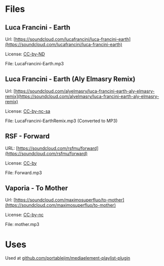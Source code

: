 Files
======
 
Luca Francini - Earth
---------------
Url: [https://soundcloud.com/lucafrancini/luca-francini-earth](https://soundcloud.com/lucafrancini/luca-francini-earth)

License: [CC-by-ND](creativecommons.org/licenses/by-nd/4.0/)

File: LucaFrancini-Earth.mp3


Luca Francini - Earth (Aly Elmasry Remix)
-------------
Url: [https://soundcloud.com/alyelmasry/luca-francini-earth-aly-elmasry-remix](https://soundcloud.com/alyelmasry/luca-francini-earth-aly-elmasry-remix)

License: [CC-by-nc-sa](http://creativecommons.org/licenses/by-nc-sa/3.0/)

File: LucaFrancini-EarthRemix.mp3 (Converted to MP3)


RSF - Forward
--------------
URL: [https://soundcloud.com/rsfmu/forward](https://soundcloud.com/rsfmu/forward)

License: [CC-by](http://creativecommons.org/licenses/by/3.0/)

File: Forward.mp3



Vaporia - To Mother
------------------
Url: [https://soundcloud.com/maximosuperfluo/to-mother](https://soundcloud.com/maximosuperfluo/to-mother)

License: [CC-by-nc](http://creativecommons.org/licenses/by-nc/3.0/)

File: mother.mp3


Uses
=====
Used at [github.com/portablejim/mediaelement-playlist-plugin](https://github.com/portablejim/mediaelement-playlist-plugin)

